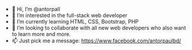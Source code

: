 - 👋 Hi, I’m @antorpall
- 👀 I’m interested in the full-stack web developer
- 🌱 I’m currently learning HTML, CSS, Bootstrap, PHP
- 💞️ I’m looking to collaborate with all new web developers who also want to learn more and more.
- 📫 Just pick me a message: https://www.facebook.com/antorpaulbd/

<!---
antorpall/antorpall is a ✨ special ✨ repository because its `README.md` (this file) appears on your GitHub profile.
You can click the Preview link to take a look at your changes.
--->
